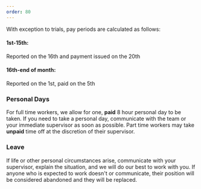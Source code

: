```yaml
---
order: 80
---
```

With exception to trials, pay periods are calculated as follows:

#### 1st-15th:
Reported on the 16th and payment issued on the 20th
#### 16th-end of month:
Reported on the 1st, paid on the 5th

### Personal Days
For full time workers, we allow for one, **paid** 8 hour personal day to be taken. If you need to take a personal day, communicate with the team or your immediate supervisor as soon as possible. Part time workers may take **unpaid** time off at the discretion of their supervisor.
### Leave
If life or other personal circumstances arise, communicate with your supervisor, explain the situation, and we will do our best to work with you. If anyone who is expected to work doesn't or communicate, their position will be considered abandoned and they will be replaced.